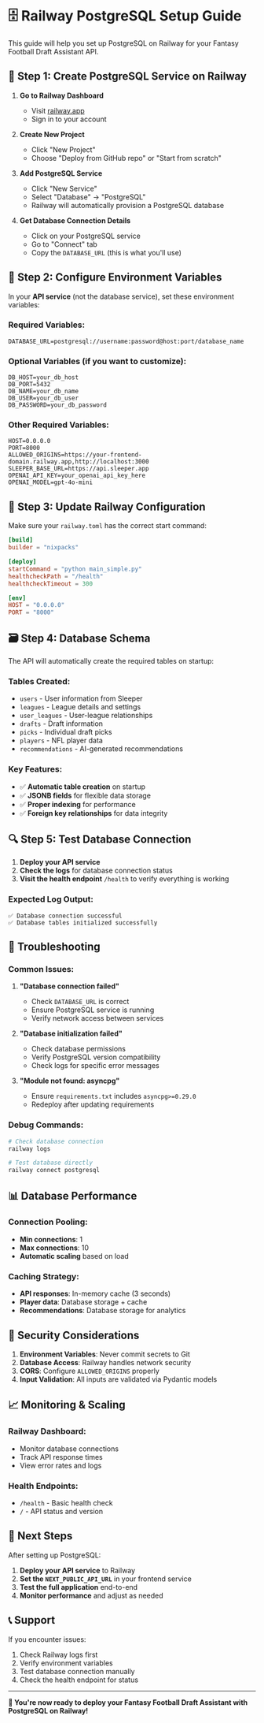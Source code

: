 # 🗄️ Railway PostgreSQL Setup Guide

This guide will help you set up PostgreSQL on Railway for your Fantasy Football Draft Assistant API.

## 🚀 **Step 1: Create PostgreSQL Service on Railway**

1. **Go to Railway Dashboard**
   - Visit [railway.app](https://railway.app)
   - Sign in to your account

2. **Create New Project**
   - Click "New Project"
   - Choose "Deploy from GitHub repo" or "Start from scratch"

3. **Add PostgreSQL Service**
   - Click "New Service"
   - Select "Database" → "PostgreSQL"
   - Railway will automatically provision a PostgreSQL database

4. **Get Database Connection Details**
   - Click on your PostgreSQL service
   - Go to "Connect" tab
   - Copy the `DATABASE_URL` (this is what you'll use)

## 🔧 **Step 2: Configure Environment Variables**

In your **API service** (not the database service), set these environment variables:

### **Required Variables:**
```
DATABASE_URL=postgresql://username:password@host:port/database_name
```

### **Optional Variables (if you want to customize):**
```
DB_HOST=your_db_host
DB_PORT=5432
DB_NAME=your_db_name
DB_USER=your_db_user
DB_PASSWORD=your_db_password
```

### **Other Required Variables:**
```
HOST=0.0.0.0
PORT=8000
ALLOWED_ORIGINS=https://your-frontend-domain.railway.app,http://localhost:3000
SLEEPER_BASE_URL=https://api.sleeper.app
OPENAI_API_KEY=your_openai_api_key_here
OPENAI_MODEL=gpt-4o-mini
```

## 📁 **Step 3: Update Railway Configuration**

Make sure your `railway.toml` has the correct start command:

```toml
[build]
builder = "nixpacks"

[deploy]
startCommand = "python main_simple.py"
healthcheckPath = "/health"
healthcheckTimeout = 300

[env]
HOST = "0.0.0.0"
PORT = "8000"
```

## 🗃️ **Step 4: Database Schema**

The API will automatically create the required tables on startup:

### **Tables Created:**
- `users` - User information from Sleeper
- `leagues` - League details and settings
- `user_leagues` - User-league relationships
- `drafts` - Draft information
- `picks` - Individual draft picks
- `players` - NFL player data
- `recommendations` - AI-generated recommendations

### **Key Features:**
- ✅ **Automatic table creation** on startup
- ✅ **JSONB fields** for flexible data storage
- ✅ **Proper indexing** for performance
- ✅ **Foreign key relationships** for data integrity

## 🔍 **Step 5: Test Database Connection**

1. **Deploy your API service**
2. **Check the logs** for database connection status
3. **Visit the health endpoint** `/health` to verify everything is working

### **Expected Log Output:**
```
✅ Database connection successful
✅ Database tables initialized successfully
```

## 🚨 **Troubleshooting**

### **Common Issues:**

1. **"Database connection failed"**
   - Check `DATABASE_URL` is correct
   - Ensure PostgreSQL service is running
   - Verify network access between services

2. **"Database initialization failed"**
   - Check database permissions
   - Verify PostgreSQL version compatibility
   - Check logs for specific error messages

3. **"Module not found: asyncpg"**
   - Ensure `requirements.txt` includes `asyncpg>=0.29.0`
   - Redeploy after updating requirements

### **Debug Commands:**
```bash
# Check database connection
railway logs

# Test database directly
railway connect postgresql
```

## 📊 **Database Performance**

### **Connection Pooling:**
- **Min connections**: 1
- **Max connections**: 10
- **Automatic scaling** based on load

### **Caching Strategy:**
- **API responses**: In-memory cache (3 seconds)
- **Player data**: Database storage + cache
- **Recommendations**: Database storage for analytics

## 🔐 **Security Considerations**

1. **Environment Variables**: Never commit secrets to Git
2. **Database Access**: Railway handles network security
3. **CORS**: Configure `ALLOWED_ORIGINS` properly
4. **Input Validation**: All inputs are validated via Pydantic models

## 📈 **Monitoring & Scaling**

### **Railway Dashboard:**
- Monitor database connections
- Track API response times
- View error rates and logs

### **Health Endpoints:**
- `/health` - Basic health check
- `/` - API status and version

## 🎯 **Next Steps**

After setting up PostgreSQL:

1. **Deploy your API service** to Railway
2. **Set the `NEXT_PUBLIC_API_URL`** in your frontend service
3. **Test the full application** end-to-end
4. **Monitor performance** and adjust as needed

## 📞 **Support**

If you encounter issues:
1. Check Railway logs first
2. Verify environment variables
3. Test database connection manually
4. Check the health endpoint for status

---

**🎉 You're now ready to deploy your Fantasy Football Draft Assistant with PostgreSQL on Railway!**
